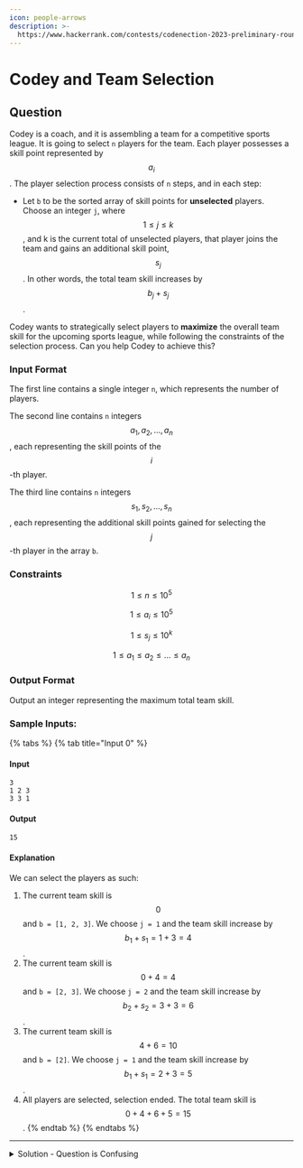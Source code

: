 ```yaml
---
icon: people-arrows
description: >-
  https://www.hackerrank.com/contests/codenection-2023-preliminary-round-closed-category/challenges/cn-c6
---
```


# Codey and Team Selection

## Question

Codey is a coach, and it is assembling a team for a competitive sports league. It is going to select `n` players for the team. Each player possesses a skill point represented by $$a_i$$. The player selection process consists of `n` steps, and in each step:

* Let `b` to be the sorted array of skill points for **unselected** players. Choose an integer `j`, where $$1 \le j \le k$$, and k is the current total of unselected players, that player joins the team and gains an additional skill point, $$s_j$$. In other words, the total team skill increases by $$b_j + s_j$$.

Codey wants to strategically select players to **maximize** the overall team skill for the upcoming sports league, while following the constraints of the selection process. Can you help Codey to achieve this?

### Input Format

The first line contains a single integer `n`, which represents the number of players.

The second line contains `n` integers $$a_1, a_2, ..., a_n$$, each representing the skill points of the $$i$$-th player.

The third line contains `n` integers $$s_1, s_2, ..., s_n$$, each representing the additional skill points gained for selecting the $$j$$-th player in the array `b`.

### Constraints

$$
1 \le n \le 10^5
$$

$$
1 \le a_i \le 10^5
$$

$$
1 \le s_j \le 10^k
$$

$$
1 \le a_1 \le a_2 \le ... \le a_n
$$

### Output Format

Output an integer representing the maximum total team skill.

### Sample Inputs:

{% tabs %}
{% tab title="Input 0" %}
#### Input

```
3
1 2 3
3 3 1
```

#### Output

```
15
```

#### Explanation

We can select the players as such:

1. The current team skill is $$0$$ and `b = [1, 2, 3]`. We choose `j = 1` and the team skill increase by $$b_1 + s_1 = 1 + 3 = 4$$.
2. The current team skill is $$0 + 4 = 4$$ and `b = [2, 3]`. We choose `j = 2` and the team skill increase by $$b_2 + s_2 = 3 + 3 = 6$$.
3. The current team skill is $$4 + 6 = 10$$ and `b = [2]`. We choose `j = 1` and the team skill increase by $$b_1 + s_1 = 2 + 3 = 5$$.
4. All players are selected, selection ended. The total team skill is $$0 + 4 + 6 + 5 = 15$$.
{% endtab %}
{% endtabs %}

***

<details>

<summary>Solution - Question is Confusing</summary>

This question is so confusing that I couldn't finish at the competition QAQ

After been three days of reading, finally I get it how the coach selects the players. Here's the details:

* Each player position affects how many skill points, sj, can be chosen.
  * For example, player\[0] can only choose s\[0], player\[1] can choose between s\[0] and s\[1], and so on.

Which means, we had to do two loops which:

1. loop through players and indexes
2. find the maximum skill points that player can get based on the position of player.

But this will get a **time limit exceeded**, as the array is large enough to cough the program out of time.

One way I thought to optimize it is by **memorization**, which is to by memorize the current maximum value from that array, next time only need to compare that max with the next index cell.

And not surprising, memorization works and passed all test cases!

Here's my code:

{% code overflow="wrap" lineNumbers="true" %}
```python
t = int(input().strip())
arr1 = list(map(int, input().strip().split()))
arr2 = list(map(int, input().strip().split()))

max_cache = 0
total = 0

for i, x in enumerate(arr1):
    max_cache = max(max_cache, arr2[i])
    total += x + max_cache

print(total)
```
{% endcode %}

</details>
